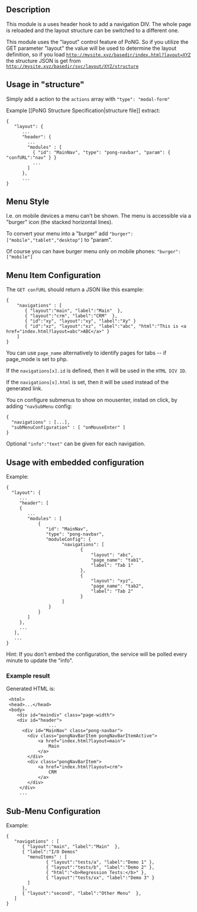 ## Description
This module is a uses header hook to add a navigation DIV. 
The whole page is reloaded and the layout structure can be switched to a different one. 

This module uses the "layout" control feature of PoNG. So if you utilize the GET parameter "layout" the value  will be used to 
determine the layout definition, so if you load <code><nowiki>http://mysite.xyz/basedir/index.html?layout=XYZ</nowiki></code> the structure JSON is get from <code><nowiki>http://mysite.xyz/basedir/svc/layout/XYZ/structure</nowiki></code>

## Usage in "structure" 
Simply add a action to the <code>actions</code> array with <code>"type": "modal-form"</code>

Example [[PoNG Structure Specification|structure file]] extract:

    {
       "layout": {
          ...
          "header": {
            ...
            "modules" : [ 
              { "id": "MainNav", "type": "pong-navbar", "param": { "confURL":"nav" } }
              ...
            ] 
          },
          ...
    }

## Menu Style

I.e. on mobile devices a menu can't be shown. The menu is accessible via a "burger" icon (the stacked horizontal lines).

To convert your menu into a "burger" add `"burger": ["mobile","tablet","desktop"]` to "param".

Of course you can have burger menu only on mobile phones: `"burger": ["mobile"]`

## Menu Item Configuration
The `GET confURL` should return a JSON like this example:

    {
        "navigations" : [
           { "layout":"main", "label":"Main"  },
           { "layout":"crm", "label":"CRM"  },
           { "id":"xy", "layout":"xy", "label":"Xy" }
           { "id":"xz", "layout":"xz", "label":"abc", "html":"This is <a href="index.html?layout=abc">ABC</a>" }
        ]
    }

You can use <code>page_name</code> alternatively to identify pages for tabs -- if page_mode is set to php.

If the `navigations[x].id` is defined, then it will be used in the `HTML DIV ID`.

If the `navigations[x].html` is set, then it will be used instead of the generated link.

You cn configure submenus to show on mousenter, instad on click, by adding `"navSubMenu` config:

    {
      "navigations" : [...],
      "subMenuConfiguration" : [ "onMouseEnter" ]
    }

Optional `"info":"text"` can be given for each navigation.

## Usage with embedded configuration 
Example:

    {
      "layout": {
         ...
         "header": [
         {
            ...
            "modules" : [ 
                {  
                   "id": "MainNav", 
                   "type": "pong-navbar", 
                   "moduleConfig": {
                         "navigations": [
                                {
                                    "layout": "abc",
                                    "page_name": "tab1",
                                    "label": "Tab 1"
                                },
                                {
                                    "layout": "xyz",
                                    "page_name": "tab2",
                                    "label": "Tab 2"
                                }
                         ]
                    }
                } 
            ] 
         },
         ...
       ],
       ...
    }

Hint: If you don't embed the configuration, the service will be polled every minute to update the "info". 

### Example result 
Generated HTML is:

     <html>
     <head>...</head>
     <body>
        <div id="maindiv" class="page-width">
        <div id="header">
                    ...
          <div id="MainNav" class="pong-navbar">
            <div class="pongNavBarItem pongNavBarItemActive">
                <a href="index.html?layout=main">
                    Main
                </a>
            </div>
            <div class="pongNavBarItem">
                <a href="index.html?layout=crm">
                    CRM
                </a>
            </div>
         </div>
         ...

## Sub-Menu Configuration

Example:

    {
       "navigations" : [
          { "layout":"main", "label":"Main"  },
          { "label":"I/O Demos"
            "menuItems" : [
                   { "layout":"tests/a", "label":"Demo 1" },
                   { "layout":"tests/b", "label":"Demo 2" },
                   { "html":"<b>Regression Tests:</b>" },
                   { "layout":"tests/xx", "label":"Demo 3" }
            ]  
          },
          { "layout":"second", "label":"Other Menu"  },
       ]
    }

